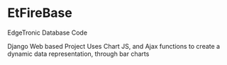 # EtFireBase
EdgeTronic Database Code

Django Web based Project
Uses Chart JS, and Ajax functions to create a dynamic data representation, through bar charts

